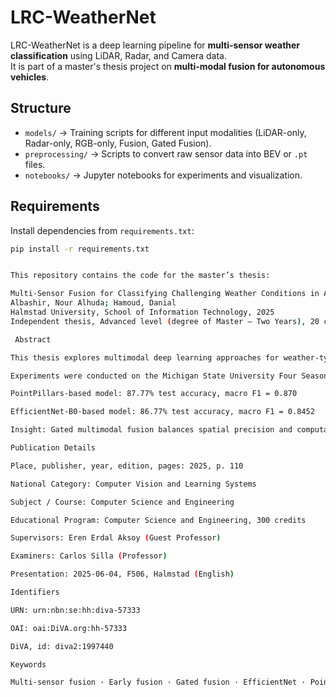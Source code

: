 # LRC-WeatherNet

LRC-WeatherNet is a deep learning pipeline for **multi-sensor weather classification** using LiDAR, Radar, and Camera data.  
It is part of a master's thesis project on **multi-modal fusion for autonomous vehicles**.

## Structure
- `models/` → Training scripts for different input modalities (LiDAR-only, Radar-only, RGB-only, Fusion, Gated Fusion).
- `preprocessing/` → Scripts to convert raw sensor data into BEV or `.pt` files.
- `notebooks/` → Jupyter notebooks for experiments and visualization.

## Requirements
Install dependencies from `requirements.txt`:
```bash
pip install -r requirements.txt


This repository contains the code for the master’s thesis:

Multi-Sensor Fusion for Classifying Challenging Weather Conditions in Autonomous Driving
Albashir, Nour Alhuda; Hamoud, Danial
Halmstad University, School of Information Technology, 2025
Independent thesis, Advanced level (degree of Master – Two Years), 20 credits / 30 HE credits

 Abstract

This thesis explores multimodal deep learning approaches for weather-type classification in autonomous systems by fusing LiDAR, radar, and RGB sensor data. A range of fusion strategies were implemented and evaluated across two distinct frameworks: one based on the 3D point cloud encoder PointPillars, and the other on the lightweight image-based EfficientNet-B0 architecture. Both early and mid-level fusion combinations were tested to assess the complementary value of spatial and semantic features.

Experiments were conducted on the Michigan State University Four Seasons (MSU-4S) dataset, which provides synchronized data from all three modalities. Among several fusion configurations, the most effective results were achieved through early fusion of LiDAR and radar features, followed by gated mid-level fusion with RGB.

PointPillars-based model: 87.77% test accuracy, macro F1 = 0.870

EfficientNet-B0-based model: 86.77% test accuracy, macro F1 = 0.8452

Insight: Gated multimodal fusion balances spatial precision and computational efficiency, offering valuable potential for real-time weather classification.

Publication Details

Place, publisher, year, edition, pages: 2025, p. 110

National Category: Computer Vision and Learning Systems

Subject / Course: Computer Science and Engineering

Educational Program: Computer Science and Engineering, 300 credits

Supervisors: Eren Erdal Aksoy (Guest Professor)

Examiners: Carlos Silla (Professor)

Presentation: 2025-06-04, F506, Halmstad (English)

Identifiers

URN: urn:nbn:se:hh:diva-57333

OAI: oai:DiVA.org:hh-57333

DiVA, id: diva2:1997440

Keywords

Multi-sensor fusion · Early fusion · Gated fusion · EfficientNet · PointPillars · LiDAR · Radar · RGB · Bird’s Eye View · Autonomous vehicles · Weather classification
